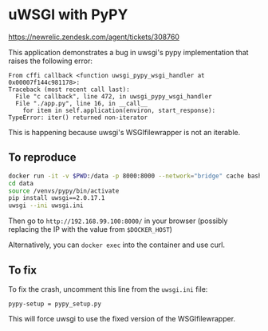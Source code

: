 # uWSGI with PyPY

https://newrelic.zendesk.com/agent/tickets/308760

This application demonstrates a bug in uwsgi's pypy implementation that raises
the following error:

```
From cffi callback <function uwsgi_pypy_wsgi_handler at 0x00007f144c981178>:
Traceback (most recent call last):
  File "c callback", line 472, in uwsgi_pypy_wsgi_handler
  File "./app.py", line 16, in __call__
    for item in self.application(environ, start_response):
TypeError: iter() returned non-iterator
```

This is happening because uwsgi's WSGIfilewrapper is not an iterable.

## To reproduce

```bash
docker run -it -v $PWD:/data -p 8000:8000 --network="bridge" cache bash
cd data
source /venvs/pypy/bin/activate
pip install uwsgi==2.0.17.1
uwsgi --ini uwsgi.ini
```

Then go to `http://192.168.99.100:8000/` in your browser (possibly replacing
the IP with the value from `$DOCKER_HOST`)

Alternatively, you can `docker exec` into the container and use curl.

## To fix

To fix the crash, uncomment this line from the `uwsgi.ini` file:

```
pypy-setup = pypy_setup.py
```

This will force uwsgi to use the fixed version of the WSGIfilewrapper.
